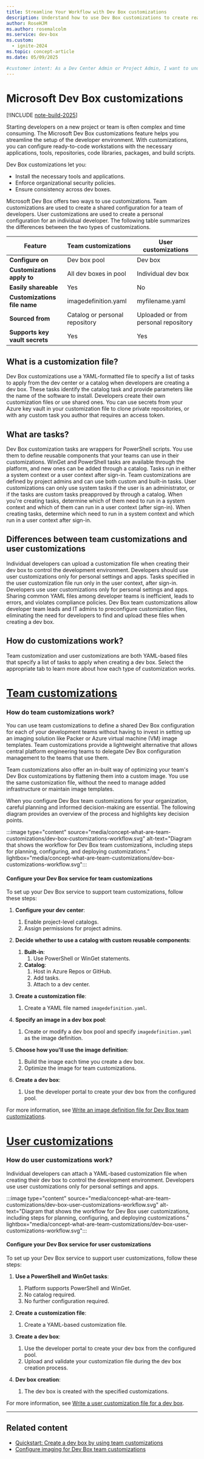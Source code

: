 ```yaml
---
title: Streamline Your Workflow with Dev Box customizations
description: Understand how to use Dev Box customizations to create ready-to-code configurations for your development teams and individual developers.
author: RoseHJM
ms.author: rosemalcolm
ms.service: dev-box
ms.custom:
  - ignite-2024
ms.topic: concept-article
ms.date: 05/09/2025

#customer intent: As a Dev Center Admin or Project Admin, I want to understand how to use Dev Box customizations so that I can create efficient, ready-to-code configurations for my development teams.
---
```


# Microsoft Dev Box customizations

[!INCLUDE [note-build-2025](includes/note-build-2025.md)]


Starting developers on a new project or team is often complex and time consuming. The Microsoft Dev Box customizations feature helps you streamline the setup of the developer environment. With customizations, you can configure ready-to-code workstations with the necessary applications, tools, repositories, code libraries, packages, and build scripts.

Dev Box customizations let you:
- Install the necessary tools and applications.
- Enforce organizational security policies.
- Ensure consistency across dev boxes.

Microsoft Dev Box offers two ways to use customizations. Team customizations are used to create a shared configuration for a team of developers. User customizations are used to create a personal configuration for an individual developer. The following table summarizes the differences between the two types of customizations.

| Feature                     | Team customizations       | User customizations |
|-----------------------------|---------------------------|---------------------------|
| **Configure on**            | Dev box pool             | Dev box                   |
| **Customizations apply to** | All dev boxes in pool    | Individual dev box        |
| **Easily shareable**        | Yes                      | No                        |
| **Customizations file name**| imagedefinition.yaml     | myfilename.yaml           |
| **Sourced from**            | Catalog or personal repository | Uploaded or from personal repository |
| **Supports key vault secrets** | Yes                  | Yes                       |

## What is a customization file?

Dev Box customizations use a YAML-formatted file to specify a list of tasks to apply from the dev center or a catalog when developers are creating a dev box. These tasks identify the catalog task and provide parameters like the name of the software to install. Developers create their own customization files or use shared ones. 
You can use secrets from your Azure key vault in your customization file to clone private repositories, or with any custom task you author that requires an access token.

## What are tasks?

Dev Box customization tasks are wrappers for PowerShell scripts. You use them to define reusable components that your teams can use in their customizations. 
WinGet and PowerShell tasks are available through the platform, and new ones can be added through a catalog.
Tasks run in either a system context or a user context after sign-in.
Team customizations are defined by project admins and can use both custom and built-in tasks.
User customizations can only use system tasks if the user is an administrator, or if the tasks are custom tasks preapproved by through a catalog.
When you're creating tasks, determine which of them need to run in a system context and which of them can run in a user context (after sign-in). 
When creating tasks, determine which need to run in a system context and which run in a user context after sign-in.

## Differences between team customizations and user customizations

Individual developers can upload a customization file when creating their dev box to control the development environment. Developers should use user customizations only for personal settings and apps. Tasks specified in the user customization file run only in the user context, after sign-in.
Developers use user customizations only for personal settings and apps.
Sharing common YAML files among developer teams is inefficient, leads to errors, and violates compliance policies. Dev Box team customizations allow developer team leads and IT admins to preconfigure customization files, eliminating the need for developers to find and upload these files when creating a dev box.

## How do customizations work?
Team customization and user customizations are both YAML-based files that specify a list of tasks to apply when creating a dev box. Select the appropriate tab to learn more about how each type of customization works.

# [Team customizations](#tab/team-customizations)
### How do team customizations work?

You can use team customizations to define a shared Dev Box configuration for each of your development teams without having to invest in setting up an imaging solution like Packer or Azure virtual machine (VM) image templates. Team customizations provide a lightweight alternative that allows central platform engineering teams to delegate Dev Box configuration management to the teams that use them.

Team customizations also offer an in-built way of optimizing your team's Dev Box customizations by flattening them into a custom image. You use the same customization file, without the need to manage added infrastructure or maintain image templates.

When you configure Dev Box team customizations for your organization, careful planning and informed decision-making are essential. The following diagram provides an overview of the process and highlights key decision points.


:::image type="content" source="media/concept-what-are-team-customizations/dev-box-customizations-workflow.svg" alt-text="Diagram that shows the workflow for Dev Box team customizations, including steps for planning, configuring, and deploying customizations." lightbox="media/concept-what-are-team-customizations/dev-box-customizations-workflow.svg":::

#### Configure your Dev Box service for team customizations

To set up your Dev Box service to support team customizations, follow these steps:

1. **Configure your dev center**:
   1. Enable project-level catalogs.
   1. Assign permissions for project admins.

1. **Decide whether to use a catalog with custom reusable components**:
   1. **Built-in**:
      1. Use PowerShell or WinGet statements.
   1. **Catalog**:
      1. Host in Azure Repos or GitHub.
      1. Add tasks.
      1. Attach to a dev center.

1. **Create a customization file**:
   1. Create a YAML file named `imagedefinition.yaml`.

1. **Specify an image in a dev box pool**:
   1. Create or modify a dev box pool and specify `imagedefinition.yaml` as the image definition.

1. **Choose how you'll use the image definition**:
   1. Build the image each time you create a dev box.
   1. Optimize the image for team customizations.

1. **Create a dev box**:
   1. Use the developer portal to create your dev box from the configured pool.

For more information, see [Write an image definition file for Dev Box team customizations](how-to-write-image-definition-file.md).

# [User customizations](#tab/user-customizations)
### How do user customizations work?
Individual developers can attach a YAML-based customization file when creating their dev box to control the development environment. Developers use user customizations only for personal settings and apps.  

:::image type="content" source="media/concept-what-are-team-customizations/dev-box-user-customizations-workflow.svg" alt-text="Diagram that shows the workflow for Dev Box user customizations, including steps for planning, configuring, and deploying customizations." lightbox="media/concept-what-are-team-customizations/dev-box-user-customizations-workflow.svg":::

#### Configure your Dev Box service for user customizations

To set up your Dev Box service to support user customizations, follow these steps:

1. **Use a PowerShell and WinGet tasks**:
   1. Platform supports PowerShell and WinGet.
   1. No catalog required.
   1. No further configuration required.

1. **Create a customization file**:
   1. Create a YAML-based customization file.

1. **Create a dev box**:
   1. Use the developer portal to create your dev box from the configured pool.
   1. Upload and validate your customization file during the dev box creation process.

1. **Dev box creation**:
   1. The dev box is created with the specified customizations.

For more information, see [Write a user customization file for a dev box](how-to-write-user-customization-file.md).

---

## Related content

- [Quickstart: Create a dev box by using team customizations](quickstart-team-customizations.md)
- [Configure imaging for Dev Box team customizations](how-to-configure-customization-imaging.md)

